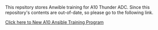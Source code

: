 This repsitory stores Anwible training for A10 Thunder ADC. 
Since this repository's contents are out-of-date, so please go to the following link.

[Click here to New A10 Ansible Training Program](https://github.com/kishizuka4989/ansible_training_a10_thunder_adc/blob/master/README.ja.md)
